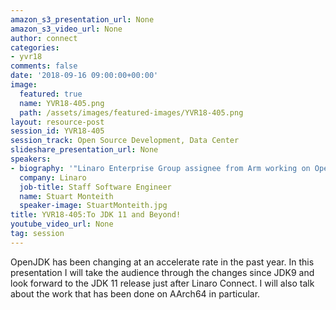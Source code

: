 ```yaml
---
amazon_s3_presentation_url: None
amazon_s3_video_url: None
author: connect
categories:
- yvr18
comments: false
date: '2018-09-16 09:00:00+00:00'
image:
  featured: true
  name: YVR18-405.png
  path: /assets/images/featured-images/YVR18-405.png
layout: resource-post
session_id: YVR18-405
session_track: Open Source Development, Data Center
slideshare_presentation_url: None
speakers:
- biography: '"Linaro Enterprise Group assignee from Arm working on OpenJDK."'
  company: Linaro
  job-title: Staff Software Engineer
  name: Stuart Monteith
  speaker-image: StuartMonteith.jpg
title: YVR18-405:To JDK 11 and Beyond!
youtube_video_url: None
tag: session
---
```


OpenJDK has been changing at an accelerate rate in the past year. In this presentation I will take the audience through the changes since JDK9 and look forward to the JDK 11 release just after Linaro Connect. I will also talk about the work that has been done on AArch64 in particular.